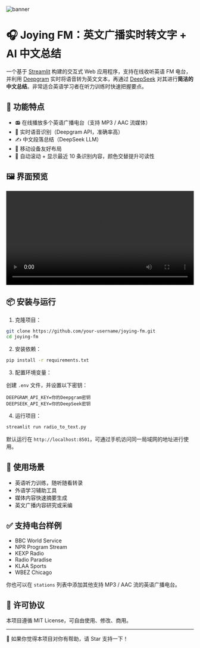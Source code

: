 
![banner](https://github.com/user-attachments/assets/922d450c-7c92-42a1-8c3d-2af874df14c7)

# 🎧 Joying FM：英文广播实时转文字 + AI 中文总结

一个基于 [Streamlit](https://streamlit.io/) 构建的交互式 Web 应用程序，支持在线收听英语 FM 电台，并利用 [Deepgram](https://deepgram.com/) 实时将语音转为英文文本，再通过 [DeepSeek](https://deepseek.com/) 对其进行**简洁的中文总结**。非常适合英语学习者在听力训练时快速把握要点。

## 🚀 功能特点

- 📻 在线播放多个英语广播电台（支持 MP3 / AAC 流媒体）
- 🧠 实时语音识别（Deepgram API，准确率高）
- ✍️ 中文段落总结（DeepSeek LLM）
- 📱 移动设备友好布局
- 📜 自动滚动 + 显示最近 10 条识别内容，颜色交替提升可读性

## 🖼️ 界面预览

<video src="https://github.com/user-attachments/assets/c31081e0-a851-4c4c-8dff-7b91bf67aa4e" controls width="100%">
  您的浏览器不支持视频播放。
</video>

## 📦 安装与运行

1. 克隆项目：

```bash
git clone https://github.com/your-username/joying-fm.git
cd joying-fm
````

2. 安装依赖：

```bash
pip install -r requirements.txt
```

3. 配置环境变量：

创建 `.env` 文件，并设置以下密钥：

```env
DEEPGRAM_API_KEY=你的Deepgram密钥
DEEPSEEK_API_KEY=你的DeepSeek密钥
```

4. 运行项目：

```bash
streamlit run radio_to_text.py
```

默认运行在 `http://localhost:8501`，可通过手机访问同一局域网的地址进行使用。

## 🎯 使用场景

* 英语听力训练，随听随看转录
* 外语学习辅助工具
* 媒体内容快速摘要生成
* 英文广播内容研究或采编

## ✅ 支持电台样例

* BBC World Service
* NPR Program Stream
* KEXP Radio
* Radio Paradise
* KLAA Sports
* WBEZ Chicago

你也可以在 `stations` 列表中添加其他支持 MP3 / AAC 流的英语广播电台。

## 📄 许可协议

本项目遵循 MIT License，可自由使用、修改、商用。

---

🌟 如果你觉得本项目对你有帮助，请 Star 支持一下！
